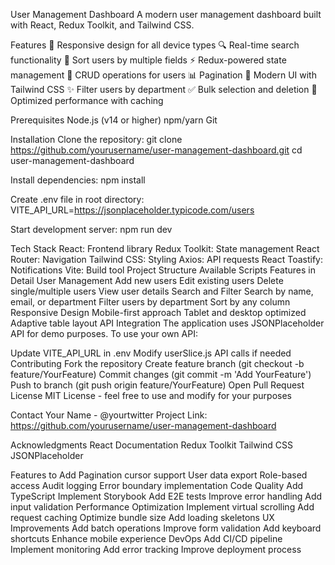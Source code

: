 User Management Dashboard
A modern user management dashboard built with React, Redux Toolkit, and Tailwind CSS.

Features
📱 Responsive design for all device types
🔍 Real-time search functionality
🔄 Sort users by multiple fields
⚡ Redux-powered state management
🎯 CRUD operations for users
📊 Pagination
🎨 Modern UI with Tailwind CSS
✨ Filter users by department
✅ Bulk selection and deletion
🚀 Optimized performance with caching

Prerequisites
Node.js (v14 or higher)
npm/yarn
Git

Installation
Clone the repository:
git clone https://github.com/yourusername/user-management-dashboard.git
cd user-management-dashboard

Install dependencies:
npm install

Create .env file in root directory:
VITE_API_URL=https://jsonplaceholder.typicode.com/users

Start development server:
npm run dev

Tech Stack
React: Frontend library
Redux Toolkit: State management
React Router: Navigation
Tailwind CSS: Styling
Axios: API requests
React Toastify: Notifications
Vite: Build tool
Project Structure
Available Scripts
Features in Detail
User Management
Add new users
Edit existing users
Delete single/multiple users
View user details
Search and Filter
Search by name, email, or department
Filter users by department
Sort by any column
Responsive Design
Mobile-first approach
Tablet and desktop optimized
Adaptive table layout
API Integration
The application uses JSONPlaceholder API for demo purposes. To use your own API:

Update VITE_API_URL in .env
Modify userSlice.js API calls if needed
Contributing
Fork the repository
Create feature branch (git checkout -b feature/YourFeature)
Commit changes (git commit -m 'Add YourFeature')
Push to branch (git push origin feature/YourFeature)
Open Pull Request
License
MIT License - feel free to use and modify for your purposes

Contact
Your Name - @yourtwitter Project Link: https://github.com/yourusername/user-management-dashboard

Acknowledgments
React Documentation
Redux Toolkit
Tailwind CSS
JSONPlaceholder

Features to Add
Pagination cursor support
User data export
Role-based access
Audit logging
Error boundary implementation
Code Quality
Add TypeScript
Implement Storybook
Add E2E tests
Improve error handling
Add input validation
Performance Optimization
Implement virtual scrolling
Add request caching
Optimize bundle size
Add loading skeletons
UX Improvements
Add batch operations
Improve form validation
Add keyboard shortcuts
Enhance mobile experience
DevOps
Add CI/CD pipeline
Implement monitoring
Add error tracking
Improve deployment process
